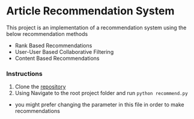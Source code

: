 # Article Recommendation System

 This project is an implementation of a recommendation system using the below recommendation methods
-  Rank Based Recommendations
-  User-User Based Collaborative Filtering
-  Content Based Recommendations
### Instructions
1. Clone the [repository](https://github.com/ephraimmwai/DSND-Article-Recommendation-System.git)
2. Using Navigate to the root project folder and run ```python recommend.py```
- you might prefer changing the parameter in this file in order to make recommendations